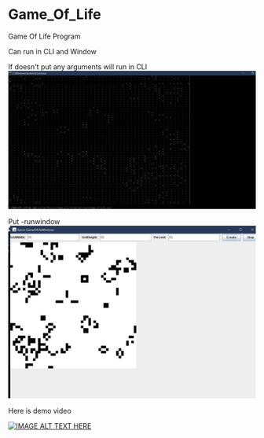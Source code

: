 # Game_Of_Life

Game Of Life Program

Can run in CLI and Window

If doesn't put any arguments will run in CLI
![Alt text](img/GameOfLineCLI.png?raw=true "CLI ")

Put -runwindow
![Alt text](img/GameOfLifeWindow.png?raw=true "-runwindow")

Here is demo video

[![IMAGE ALT TEXT HERE](https://i9.ytimg.com/vi/Qwoxzj2ylJQ/mq1.jpg?sqp=CJiky-4F&rs=AOn4CLBN8gWk0203T-Cvxzm6ZjfCHMKrvw)](https://youtu.be/Qwoxzj2ylJQ)
